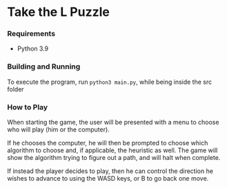 # Take the L Puzzle

### Requirements

- Python 3.9

### Building and Running

To execute the program, run `python3 main.py`, while being inside the src folder

### How to Play

When starting the game, the user will be presented with a menu to choose who will play (him or the computer).

If he chooses the computer, he will then be prompted to choose which algorithm to choose and, if applicable, the heuristic as well. The game will show the algorithm trying to figure out a path, and will halt when complete.

If instead the player decides to play, then he can control the direction he wishes to advance to using the WASD keys, or B to go back one move.
